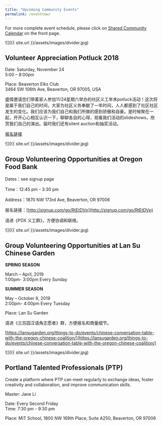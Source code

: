 ```yaml
---
title: "Upcoming Community Events"
permalink: /eventnow/
---
```


For more complete event schedule, please click on [Shared Community Calendar](http://pdxchinese.org/events/) on the front page.

![]({{ site.url }}/assets/images/divider.jpg)

## Volunteer Appreciation Potluck 2018

Date: Saturday, November 24  
      5:00 – 8:00pm  

Place: Beaverton Elks Club  
      3464 SW 106th Ave, Beaverton, OR 97005, USA  

盛情邀请您们带着家人参加11/24星期六举办的社区义工年末potluck活动！这次将是属于我们自己的时间，大家为社区义务奉献了一年时间，人人都感到了社区社区发生的变化。我们应该为我们自己和我们所做的感到骄傲和自豪。是时候聚在一起，开开心心相互认识一下，聊聊各自的心得，观看我们活动的slideshows，欣赏我们自己的演出。届时我们还有silent auction和抽奖活动。

[报名链接](https://docs.google.com/forms/d/e/1FAIpQLSfvRHU44_ukmC_iv_62twuYjw5HgOrPPda-QMG2eI8KtHz9BA/viewform?c=0&w=1)

![]({{ site.url }}/assets/images/divider.jpg)

## Group Volunteering Opportunities at Oregon Food Bank

Dates：see signup page

Time：12:45 pm - 3:30 pm

Address：1870 NW 173rd Ave, Beaverton, OR 97006

报名链接：[http://signup.com/go/RtEtDVp](http://signup.com/go/RtEtDVp)

请进《PDX 义工群》，方便协调和联络。

![]({{ site.url }}/assets/images/divider.jpg)

## Group Volunteering Opportunities at Lan Su Chinese Garden

**SPRING SEASON**

March – April, 2019  
1:00pm- 3:00pm Every Sunday  

**SUMMER SEASON**

May – October 8, 2019  
2:00pm- 4:00pm Every Tuesday  

Place: Lan Su Garden

请进《兰苏园汉语角志愿者》群，方便报名和商量细节。

[https://lansugarden.org/things-to-do/events/chinese-conversation-table-with-the-oregon-chinese-coalition/](https://lansugarden.org/things-to-do/events/chinese-conversation-table-with-the-oregon-chinese-coalition/)

![]({{ site.url }}/assets/images/divider.jpg)

## Portland Talented Professionals (PTP)

Create a platform where PTP can meet regularly to exchange ideas, foster creativity and collaboration, and improve communication skills.

Master: Jane Li

Date: Every Second Friday  
Time: 7:30 pm - 9:30 pm  

Place: MiT School, 1800 NW 169th Place, Suite A250, Beaverton, OR 97006
